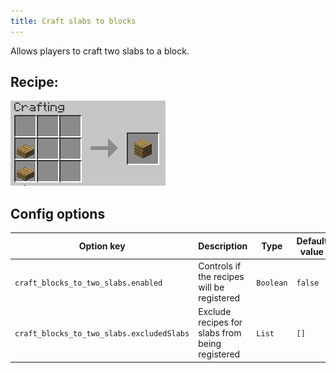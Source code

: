 ```yaml
---
title: Craft slabs to blocks
---
```

Allows players to craft two slabs to a block.
## Recipe:
![The Recipe](/img/craft_slabs_to_blocks.png)

## Config options

| Option key                        | Description                               | Type      | Default value | Possible values |
|-----------------------------------|-------------------------------------------|-----------|---------------|-----------------|
| `craft_blocks_to_two_slabs.enabled` | Controls if the recipes will be registered | `Boolean` | `false`       | `true/false`    |
| `craft_blocks_to_two_slabs.excludedSlabs` | Exclude recipes for slabs from being registered | `List` | `[]` | [List of materials](https://hub.spigotmc.org/javadocs/bukkit/org/bukkit/Material.html)